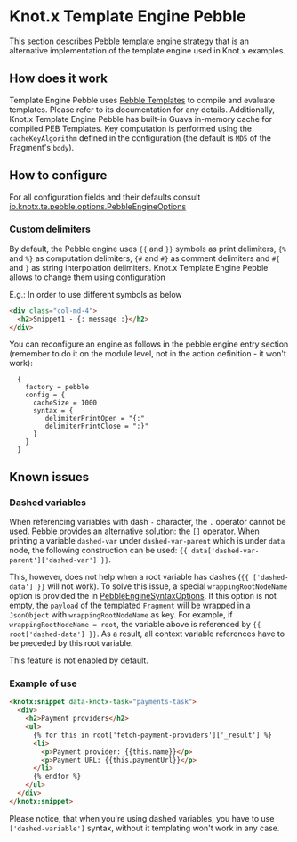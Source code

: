 # Knot.x Template Engine Pebble
This section describes Pebble template engine strategy that is an alternative implementation of the
template engine used in Knot.x examples. 


## How does it work
Template Engine Pebble uses 
[Pebble Templates](https://pebbletemplates.io/) to compile and evaluate templates.
Please refer to its documentation for any details.
Additionally, Knot.x Template Engine Pebble has built-in Guava in-memory cache for compiled PEB
Templates. Key computation is performed using the `cacheKeyAlgorithm` defined in the configuration
(the default is `MD5` of the Fragment's `body`).

## How to configure
For all configuration fields and their defaults consult [io.knotx.te.pebble.options.PebbleEngineOptions](https://github.com/Knotx/knotx-template-engine/blob/master/pebble/docs/asciidoc/dataobjects.adoc)

### Custom delimiters
By default, the Pebble engine uses `{{` and `}}` symbols as print delimiters, `{%` and `%}` as computation delimiters, `{#` and `#}` as comment delimiters and `#{` and `}` as string interpolation delimiters.
Knot.x Template Engine Pebble allows to change them using configuration

E.g.:
In order to use different symbols as below
```html
<div class="col-md-4">
  <h2>Snippet1 - {: message :}</h2>
</div>
```
You can reconfigure an engine as follows in the pebble engine entry section (remember to do it on the module level, 
not in the action definition - it won't work):
```hocon
  {
    factory = pebble
    config = {
      cacheSize = 1000
      syntax = { 
         delimiterPrintOpen = "{:"     
         delimiterPrintClose = ":}"    
      }
    }
  }
```

## Known issues

### Dashed variables

When referencing variables with dash `-` character, the `.` operator cannot be used. 
Pebble provides an alternative solution: the `[]` operator. 
When printing a variable `dashed-var` under `dashed-var-parent` which is under `data` node, the following construction can be used:
`{{ data['dashed-var-parent']['dashed-var'] }}`.
 
This, however, does not help when a root variable has dashes (`{{ ['dashed-data'] }}` will not work).
To solve this issue, a special `wrappingRootNodeName` option is provided the in [PebbleEngineSyntaxOptions](https://github.com/Knotx/knotx-template-engine/blob/master/pebble/docs/asciidoc/dataobjects.adoc#PebbleEngineSyntaxOptions). If this option is not empty, the `payload` of the templated `Fragment` will be wrapped in a `JsonObject` with `wrappingRootNodeName` as key.
For example, if `wrappingRootNodeName = root`, the variable above is referenced by `{{ root['dashed-data'] }}`. As a result, all context variable references have to be preceded by this root variable.

This feature is not enabled by default.

### Example of use

```html
<knotx:snippet data-knotx-task="payments-task">
  <div>
    <h2>Payment providers</h2>
    <ul>
      {% for this in root['fetch-payment-providers']['_result'] %}
      <li>
        <p>Payment provider: {{this.name}}</p>
        <p>Payment URL: {{this.paymentUrl}}</p>
      </li>
      {% endfor %}
    </ul>
  </div>
</knotx:snippet>
```

Please notice, that when you're using dashed variables, you have to use `['dashed-variable']` syntax, without it
templating won't work in any case.

